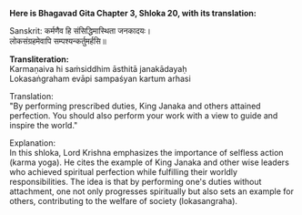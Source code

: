 **Here is Bhagavad Gita Chapter 3, Shloka 20, with its translation:**

Sanskrit: कर्मणैव हि संसिद्धिमास्थिता जनकादयः।          
लोकसंग्रहमेवापि सम्पश्यन्कर्तुमर्हसि॥      

**Transliteration:**                      
Karmaṇaiva hi saṁsiddhim āsthitā janakādayaḥ                          
Lokasaṅgraham evāpi sampaśyan kartum arhasi                           

Translation:                               
"By performing prescribed duties, King Janaka and others attained perfection. You should also perform your work with a view to guide and inspire the world."

Explanation:                 
In this shloka, Lord Krishna emphasizes the importance of selfless action (karma yoga). He cites the example of King Janaka and other wise leaders who achieved spiritual perfection while fulfilling their worldly responsibilities. The idea is that by performing one's duties without attachment, one not only progresses spiritually but also sets an example for others, contributing to the welfare of society (lokasangraha).
